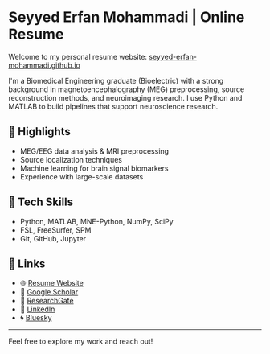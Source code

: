 # Seyyed Erfan Mohammadi | Online Resume

Welcome to my personal resume website: [seyyed-erfan-mohammadi.github.io](https://seyyed-erfan-mohammadi.github.io)

I'm a Biomedical Engineering graduate (Bioelectric) with a strong background in magnetoencephalography (MEG) preprocessing, source reconstruction methods, and neuroimaging research. I use Python and MATLAB to build pipelines that support neuroscience research.

## 💼 Highlights
- MEG/EEG data analysis & MRI preprocessing
- Source localization techniques
- Machine learning for brain signal biomarkers
- Experience with large-scale datasets

## 🔧 Tech Skills
- Python, MATLAB, MNE-Python, NumPy, SciPy
- FSL, FreeSurfer, SPM
- Git, GitHub, Jupyter

## 🔗 Links
- 🌐 [Resume Website](https://seyyed-erfan-mohammadi.github.io)
- 🔬 [Google Scholar](https://scholar.google.com/citations?user=vN91_VUAAAAJ&hl=en&oi=ao)
- 🧠 [ResearchGate](https://www.researchgate.net/profile/Seyyed-Erfan-Mohammad)
- 🧬 [LinkedIn](https://www.linkedin.com/in/seyyed-erfan-mohammadi/)
- 🌀 [Bluesky](https://bsky.app/profile/erfanmohammadii.bsky.social)

---

Feel free to explore my work and reach out!

<!-- Add this in the <head> of your index.html -->
<meta name="description" content="Seyyed Erfan Mohammadi | Biomedical Engineer | MEG Researcher">
<meta name="robots" content="index, follow">
<meta name="keywords" content="Seyyed Erfan Mohammadi, MEG, EEG, biomedical engineering, github, ERP, neuroscience, matlab, python">

